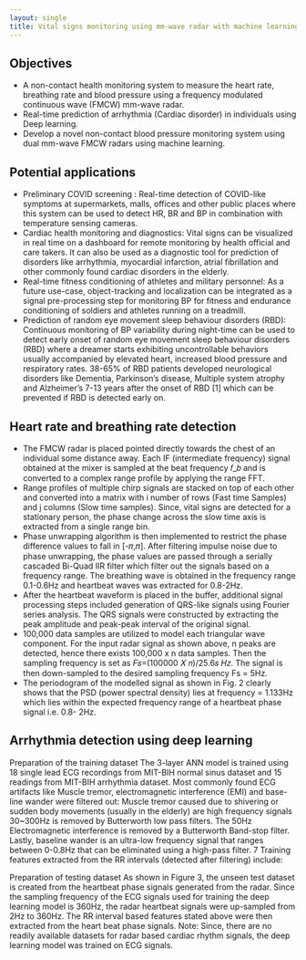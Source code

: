 ```yaml
---
layout: single
title: Vital signs monitoring using mm-wave radar with machine learning  
---
```


## Objectives
 - A non-contact health monitoring system to measure the heart rate, breathing rate and blood pressure using a frequency modulated continuous wave (FMCW) mm-wave radar.
 - Real-time prediction of arrhythmia (Cardiac disorder) in individuals using Deep learning.
 - Develop a novel non-contact blood pressure monitoring system using dual mm-wave FMCW radars using machine learning.

## Potential applications
 - Preliminary COVID screening : Real-time detection of COVID-like symptoms at supermarkets, malls, offices and other public places where this system can be used to detect HR, BR and BP in combination with temperature sensing cameras. 
 - Cardiac health monitoring and diagnostics: Vital signs can be visualized in real time on a dashboard for remote monitoring by health official and care takers. It can also be used as a diagnostic tool for prediction of disorders like arrhythmia, myocardial infarction, atrial fibrillation and other commonly found cardiac disorders in the elderly.
 - Real-time fitness conditioning of athletes and military personnel:  As a future use-case, object-tracking and localization can be integrated as a signal pre-processing step for monitoring BP for fitness and endurance conditioning of soldiers and athletes running on a treadmill. 
 - Prediction of random eye movement sleep behaviour disorders (RBD): Continuous monitoring of BP variability during night-time can be used to detect early onset of random eye movement sleep behaviour disorders (RBD) where a dreamer starts exhibiting uncontrollable behaviors usually accompanied by elevated heart, increased blood pressure and respiratory rates. 38-65% of RBD patients developed neurological disorders like Dementia, Parkinson’s disease, Multiple system atrophy and Alzheimer’s 7-13 years after the onset of RBD [1] which can be prevented if RBD is detected early on.

## Heart rate and breathing rate detection

 - The FMCW radar is placed pointed directly towards the chest of an individual some distance away. Each IF (intermediate frequency) signal obtained at the mixer is sampled at the beat frequency 𝑓_𝑏 and is converted to a complex range profile by applying the range FFT. 
 - Range profiles of multiple chirp signals are stacked on top of each other and converted into a matrix with i number of rows (Fast time Samples) and j columns (Slow time samples). Since, vital signs are detected for a stationary person, the phase change across the slow time axis is extracted from a single range bin. 
 - Phase unwrapping algorithm is then implemented to restrict the phase difference values to fall in [-𝜋,𝜋]. After filtering impulse noise due to phase unwrapping, the phase values are passed through a serially cascaded Bi-Quad IIR filter which filter out the signals based on a frequency range. The breathing wave is obtained in the frequency range 0.1-0.6Hz and heartbeat waves was extracted for 0.8-2Hz.
 - After the heartbeat waveform is placed in the buffer, additional signal processing steps included generation of QRS-like signals using Fourier series analysis. The QRS signals were constructed by extracting the peak amplitude and peak-peak interval of the original signal. 
 - 100,000 data samples are utilized to model each triangular wave component. For the input radar signal as shown above, n peaks are detected, hence there exists 100,000 x n data samples. Then the sampling frequency is set as 𝐹𝑠=(100000 𝑋 𝑛)/25.6𝑠  𝐻𝑧. The signal is then down-sampled to the desired sampling frequency Fs = 5Hz. 
 - The periodogram of the modelled signal as shown in Fig. 2 clearly shows that the PSD (power spectral density) lies at frequency = 1.133Hz which lies within the expected frequency range of a heartbeat phase signal i.e. 0.8- 2Hz. 

## Arrhythmia detection using deep learning

Preparation of the training dataset
The 3-layer ANN model is trained using 18 single lead ECG recordings from MIT-BIH normal sinus dataset and 15 readings from MIT-BIH arrhythmia dataset. 
Most commonly found ECG artifacts like Muscle tremor, electromagnetic interference (EMI) and base-line wander were filtered out: 
Muscle tremor caused due to shivering or sudden body movements (usually in the elderly) are high frequency signals 30~300Hz is removed by Butterworth low pass filters.
 The 50Hz Electromagnetic interference is removed by a Butterworth Band-stop filter.
Lastly, baseline wander is an ultra-low frequency signal that ranges between 0-0.8Hz that can be eliminated using a high-pass filter.
7 Training features extracted from the RR intervals (detected after filtering) include:

Preparation of testing dataset
As shown in Figure 3, the unseen test dataset is created from the heartbeat phase signals generated from the radar. 
Since the sampling frequency of the ECG signals used for training the deep learning model is 360Hz, the radar heartbeat signals were up-sampled from 2Hz to 360Hz. 
The RR interval based features stated above were then extracted from the heart beat phase signals.
Note: Since, there are no readily available datasets for radar based cardiac rhythm signals, the deep learning model was trained on ECG signals. 



